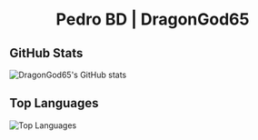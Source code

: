 <h1 align="center">Pedro BD | DragonGod65</h1>

## GitHub Stats
![DragonGod65's GitHub stats](https://github-readme-stats.vercel.app/api?username=DragonGod65&show_icons=true&theme=radical)

## Top Languages
![Top Languages](https://github-readme-stats.vercel.app/api/top-langs/?username=DragonGod65&layout=compact&theme=radical)

